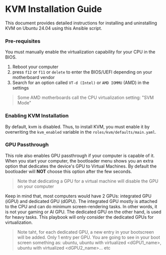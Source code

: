 # KVM Installation Guide

This document provides detailed instructions for installing and uninstalling KVM on Ubuntu 24.04 using this Ansible script.


### Pre-requisites

You must manually enable the virtualization capability for your CPU in the BIOS.

1. Reboot your computer
2. press `f12` or `f11` or `delete` to enter the BIOS/UEFI depending on your motherboard vendor
3. Search for an option called `VT-d (Intel)` or `AMD IOMMU` (AMD) in the settings

> Some AMD motherboards call the CPU virtualization setting: "SVM Mode"

### Enabling KVM Installation

By default, kvm is disabled. Thus, to install KVM, you must enable it by overwriting the `kvm_enabled` variable in the `roles/kvm/defaults/main.yaml`.


### GPU Passthrough

This role also enables GPU passthrough if your computer is capable of it. When you start your computer, the bootloader menu shows you an extra option that dedicates the device's GPU to Virtual Machines. By default the bootloader will **NOT** choose this option after the few seconds.

> Note that dedicating a GPU for a virtual machine will disable the GPU on your computer

Keep in mind that, most computers would have 2 GPUs: integrated GPU (iGPU) and dedicated GPU (dGPU). The integrated GPU mostly is attached to the CPU and can do minimum screen-rendering tasks. In other words, it is not your gaming or AI GPU. The dedicated GPU on the other hand, is used for heavy tasks. This playbook will only consider the dedicated GPUs for virtualization.


> Note taht, for each dedicated GPU, a new entry in your bootscreen will be added. Only 1 entry per GPU. You are going to see in your boot screen something as: ubuntu, ubuntu with virtualized <dGPU1_name>, ubuntu with virtualized <dGPU2_name>... etc
